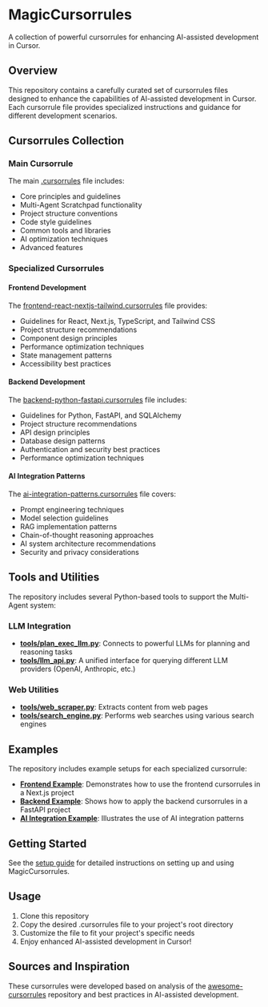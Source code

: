 # MagicCursorrules

A collection of powerful cursorrules for enhancing AI-assisted development in Cursor.

## Overview

This repository contains a carefully curated set of cursorrules files designed to enhance the capabilities of AI-assisted development in Cursor. Each cursorrule file provides specialized instructions and guidance for different development scenarios.

## Cursorrules Collection

### Main Cursorrule

The main [.cursorrules](./.cursorrules) file includes:

- Core principles and guidelines
- Multi-Agent Scratchpad functionality
- Project structure conventions
- Code style guidelines
- Common tools and libraries
- AI optimization techniques
- Advanced features

### Specialized Cursorrules

#### Frontend Development

The [frontend-react-nextjs-tailwind.cursorrules](./cursorrules/frontend-react-nextjs-tailwind.cursorrules) file provides:

- Guidelines for React, Next.js, TypeScript, and Tailwind CSS
- Project structure recommendations
- Component design principles
- Performance optimization techniques
- State management patterns
- Accessibility best practices

#### Backend Development

The [backend-python-fastapi.cursorrules](./cursorrules/backend-python-fastapi.cursorrules) file includes:

- Guidelines for Python, FastAPI, and SQLAlchemy
- Project structure recommendations
- API design principles
- Database design patterns
- Authentication and security best practices
- Performance optimization techniques

#### AI Integration Patterns

The [ai-integration-patterns.cursorrules](./cursorrules/ai-integration-patterns.cursorrules) file covers:

- Prompt engineering techniques
- Model selection guidelines
- RAG implementation patterns
- Chain-of-thought reasoning approaches
- AI system architecture recommendations
- Security and privacy considerations

## Tools and Utilities

The repository includes several Python-based tools to support the Multi-Agent system:

### LLM Integration

- **[tools/plan_exec_llm.py](./tools/plan_exec_llm.py)**: Connects to powerful LLMs for planning and reasoning tasks
- **[tools/llm_api.py](./tools/llm_api.py)**: A unified interface for querying different LLM providers (OpenAI, Anthropic, etc.)

### Web Utilities

- **[tools/web_scraper.py](./tools/web_scraper.py)**: Extracts content from web pages
- **[tools/search_engine.py](./tools/search_engine.py)**: Performs web searches using various search engines

## Examples

The repository includes example setups for each specialized cursorrule:

- **[Frontend Example](./examples/frontend-example/)**: Demonstrates how to use the frontend cursorrules in a Next.js project
- **[Backend Example](./examples/backend-example/)**: Shows how to apply the backend cursorrules in a FastAPI project
- **[AI Integration Example](./examples/ai-integration-example/)**: Illustrates the use of AI integration patterns

## Getting Started

See the [setup guide](./docs/setup.md) for detailed instructions on setting up and using MagicCursorrules.

## Usage

1. Clone this repository
2. Copy the desired .cursorrules file to your project's root directory
3. Customize the file to fit your project's specific needs
4. Enjoy enhanced AI-assisted development in Cursor!

## Sources and Inspiration

These cursorrules were developed based on analysis of the [awesome-cursorrules](https://github.com/PatrickJS/awesome-cursorrules) repository and best practices in AI-assisted development.